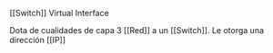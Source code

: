 [[Switch]] Virtual Interface

Dota de cualidades de capa 3 [[Red]] a un [[Switch]]. Le otorga una dirección [[IP]]